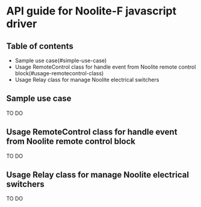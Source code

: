 # API guide for Noolite-F javascript driver

## Table of contents

* Sample use case(#simple-use-case)
* Usage RemoteControl class for handle event from Noolite remote control block(#usage-remotecontrol-class)
* Usage Relay class for manage Noolite electrical switchers


## Sample use case
 TO DO
## Usage RemoteControl class for handle event from Noolite remote control block

TO DO

## Usage Relay class for manage Noolite electrical switchers

TO DO